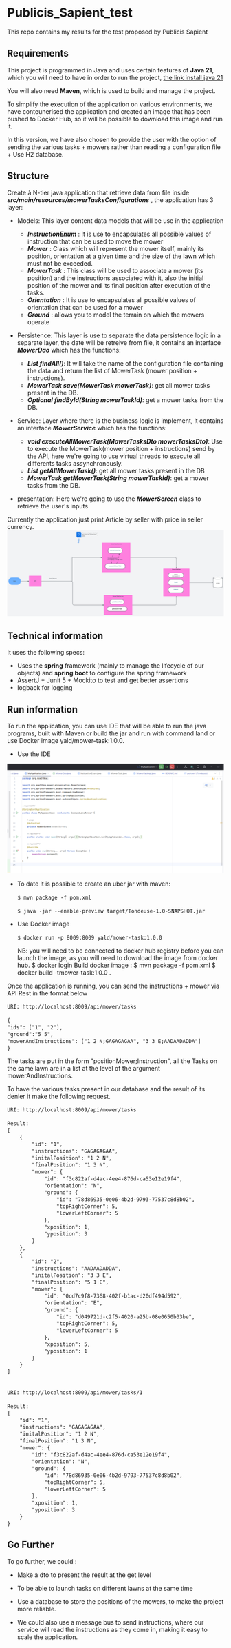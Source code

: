 # Publicis_Sapient_test
This repo contains my results for the test proposed by Publicis Sapient

## Requirements
This project is programmed in Java and uses certain features of **Java 21**, which you will need to have in order to run the project, [the link install java 21](https://ubuntuhandbook.org/index.php/2022/03/install-jdk-18-ubuntu/)

You will also need **Maven**, which is used to build and manage the project.

To simplify the execution of the application on various environments, we have conteunerised the application and created an image that has been pushed to Docker Hub, so it will be possible to download this image and run it.

In this version, we have also chosen to provide the user with the option of sending the various tasks + mowers rather than reading a configuration file + Use H2 database.
## Structure
Create à N-tier java application that retrieve data from file inside _**src/main/resources/mowerTasksConfigurations**_ , the application has 3 layer:
- Models: This layer content data models that will be use in the application
  - _**InstructionEnum**_ : It is use to encapsulates all possible values of instruction that can be used to move the mower
  - _**Mower**_ : Class which will represent the mower itself, mainly its position, orientation at a given time and the size of the lawn which must not be exceeded.
  - _**MowerTask**_ : This class will be used to associate a mower (its position) and the instructions associated with it, also the initial position of the mower and its final position after execution of the tasks.
  - _**Orientation**_ : It is use to encapsulates all possible values of orientation that can be used for a mower
  - _**Ground**_ : allows you to model the terrain on which the mowers operate


- Persistence: This layer is use to separate the data persistence logic in a separate layer, the date will be retreive from file, it contains an interface **_MowerDao_** which has the functions:
  - _**List<MowerTask> findAll()**_: It will take the name of the configuration file containing the data and return the list of MowerTask (mower position + instructions).
  - _**MowerTask save(MowerTask mowerTask)**_: get all mower tasks present in the DB.
  - _**Optional<MowerTask> findById(String mowerTaskId)**_: get a mower tasks from the DB.

- Service: Layer where there is the business logic is implement, it contains an interface **_MowerService_** which has the functions:
  - _**void executeAllMowerTask(MowerTasksDto mowerTasksDto)**_: Use to execute the MowerTask(mower position + instructions) send by the API, here we're going to use virtual threads to execute all differents tasks assynchronously.
  - _**List<MowerTask> getAllMowerTask()**_: get all mower tasks present in the DB
  - _**MowerTask getMowerTask(String mowerTaskId)**_: get a mower tasks from the DB.


- presentation: Here we're going to use the **_MowerScreen_** class to retrieve the user's inputs

Currently the application just print Article by seller with price in seller currency.
![plot](./images/FlowchartSchema.svg)

## Technical information
It uses the following specs:
- Uses the **spring** framework (mainly to manage the lifecycle of our objects) and **spring boot** to configure the spring framework
- AssertJ + Junit 5 + Mockito to test and get better assertions
- logback for logging

## Run information
To run the application, you can use IDE that will be able to run the java programs, built with Maven or build the jar and run with command land or use Docker image yald/mower-task:1.0.0.

- Use the IDE

![MyApplicaiton](./images/MyApplication.png)


- To date it is possible to create an uber jar with maven:
  
  ```$ mvn package -f pom.xml```

  ```$ java -jar --enable-preview target/Tondeuse-1.0-SNAPSHOT.jar```


- Use Docker image

  ```$ docker run -p 8009:8009 yald/mower-task:1.0.0```


    NB: you will need to be connected to docker hub registry before you can launch the image, as you will need to download the image from docker hub.
    $ docker login
    Build docker image :
    $ mvn package -f pom.xml
    $ docker build -tmower-task:1.0.0 . 


Once the application is running, you can send the instructions + mower via API Rest in the format below

```
URI: http://localhost:8009/api/mower/tasks

{
"ids": ["1", "2"],
"ground":"5 5",
"mowerAndInstructions": ["1 2 N;GAGAGAGAA", "3 3 E;AADAADADDA"]
} 
```
The tasks are put in the form "positionMower;Instruction", all the Tasks on the same lawn are in a list at the level of the argument mowerAndInstructions.

To have the various tasks present in our database and the result of its denier it make the following request.
```
URI: http://localhost:8009/api/mower/tasks

Result:
[
    {
        "id": "1",
        "instructions": "GAGAGAGAA",
        "initalPosition": "1 2 N",
        "finalPosition": "1 3 N",
        "mower": {
            "id": "f3c822af-d4ac-4ee4-876d-ca53e12e19f4",
            "orientation": "N",
            "ground": {
                "id": "78d86935-0e06-4b2d-9793-77537c8d8b02",
                "topRightCorner": 5,
                "lowerLeftCorner": 5
            },
            "xposition": 1,
            "yposition": 3
        }
    },
    {
        "id": "2",
        "instructions": "AADAADADDA",
        "initalPosition": "3 3 E",
        "finalPosition": "5 1 E",
        "mower": {
            "id": "0cd7c9f8-7368-402f-b1ac-d20df494d592",
            "orientation": "E",
            "ground": {
                "id": "d049721d-c2f5-4020-a25b-08e0650b33be",
                "topRightCorner": 5,
                "lowerLeftCorner": 5
            },
            "xposition": 5,
            "yposition": 1
        }
    }
]


URI: http://localhost:8009/api/mower/tasks/1

Result:
{
    "id": "1",
    "instructions": "GAGAGAGAA",
    "initalPosition": "1 2 N",
    "finalPosition": "1 3 N",
    "mower": {
        "id": "f3c822af-d4ac-4ee4-876d-ca53e12e19f4",
        "orientation": "N",
        "ground": {
            "id": "78d86935-0e06-4b2d-9793-77537c8d8b02",
            "topRightCorner": 5,
            "lowerLeftCorner": 5
        },
        "xposition": 1,
        "yposition": 3
    }
}
```

## Go Further 
To go further, we could :

- Make a dto to present the result at the get level

- To be able to launch tasks on different lawns at the same time

- Use a database to store the positions of the mowers, to make the project more reliable.

- We could also use a message bus to send instructions, where our service will read the instructions as they come in, making it easy to scale the application.

